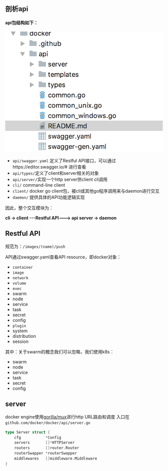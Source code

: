## 剖析api

#### api包结构如下：

![api](./images/api.png)

- `api/swagger.yaml` 定义了Restful API接口，可以通过https://editor.swagger.io/# 进行查看
- `api/types/`定义了client和server相关的对象
- `api/server/`实现一个http server供client cli调用
- `cli/` command-line client
- `client/` docker go client包，被cli或其他go程序调用来与daemon进行交互
- `daemon/` 提供具体的API功能逻辑实现

因此，整个交互模块为：

**cli -> client ---Restful API---> api server -> daemon**

## Restful API

规范为：`/images/(name)/push`

API通过swagger.yaml查看API resource，即docker对象：
- `container`
- `image`
- `network`
- `volume`
- `exec`
- swarm
- node
- service
- task
- secret
- config
- `plugin`
- system
- distribution
- session

其中：关于swarm的概念我们可以忽略，我们使用k8s：
- swarm
- node
- service
- task
- secret
- config

## server
docker engine使用[gorilla/mux](https://github.com/gorilla/mux)进行http URL路由和调度
入口在`github.com/docker/docker/api/server.go`

```go
type Server struct {
	cfg           *Config
	servers       []*HTTPServer
	routers       []router.Router
	routerSwapper *routerSwapper
	middlewares   []middleware.Middleware
}
```
